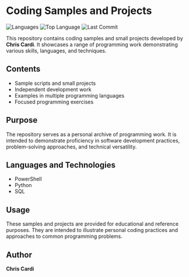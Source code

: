 # **Coding Samples and Projects**

![Languages](https://img.shields.io/github/languages/count/cardi83/codingsamples)
![Top Language](https://img.shields.io/github/languages/top/cardi83/codingsamples)
![Last Commit](https://img.shields.io/github/last-commit/cardi83/codingsamples)

This repository contains coding samples and small projects developed by **Chris Cardi**.  It showcases a range of programming work demonstrating various skills, languages, and techniques.

## **Contents**

- Sample scripts and small projects
- Independent development work
- Examples in multiple programming languages
- Focused programming exercises

## **Purpose**

The repository serves as a personal archive of programming work.  It is intended to demonstrate proficiency in software development practices, problem-solving approaches, and technical versatility.

## **Languages and Technologies**

- PowerShell
- Python
- SQL

## **Usage**

These samples and projects are provided for educational and reference purposes.  They are intended to illustrate personal coding practices and approaches to common programming problems.

## **Author**

**Chris Cardi**
